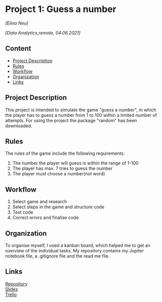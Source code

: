 
# Project 1: Guess a number
*[Elina Neu]*

*[Data Analytics,remote, 04.06.2021]*

## Content
- [Project Description](#project-description)
- [Rules](#rules)
- [Workflow](#workflow)
- [Organization](#organization)
- [Links](#links)

## Project Description
This project is intended to simulate the game "guess a number", in which the player has to guess a number from 1 to 100 within a limited number of attempts. For using the project the package "random" has been downloaded. 
## Rules
The rules of the game include the following requirements:
1. The number the player will guess is within the range of 1-100
2. The player has max. 7 tries to guess the number
3. The player must choose a number(not word)
## Workflow
1. Select game and research
2. Select steps in the game and structure code
3. Test code
4. Correct errors and finalise code 

## Organization
To organise myself, I used a kanban board, which helped me to get an overview of the individual tasks.
My repository contains my Jupiter notebook file, a .gitignore file and the read me file.

## Links

[Repository](http://localhost:8888/notebooks/Project1_Game.ipynb)  
[Slides](https://drive.google.com/file/d/1hNRSgNtHJg3G3ms-diKEU_d0PRaD5KIW/view?usp=sharing)  
[Trello](https://trello.com/b/pc8tH6HR/kanban-template)  



